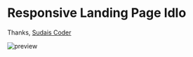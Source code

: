 # Responsive Landing Page Idlo


Thanks,
[Sudais Coder](https://www.youtube.com/c/SudaisCoder)

![preview](https://user-images.githubusercontent.com/76812554/111793575-9a2af580-88ef-11eb-94a7-b06ed40492a5.png)
